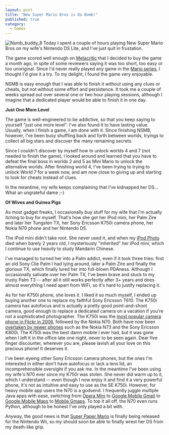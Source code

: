 ```yaml
---
layout: post
title: "New Super Mario Bros is Da Bomb!"
published: true
category:
  - Games
---
```


![Nsmb\_buddy\_8] Today I spent a couple of hours playing New Super
Mario Bros on my wife's Nintendo DS Lite, and I've just quit in
frustation.

The game scored well enough on [Metacritic] that I decided to buy the
game a month ago, in spite of some reviewers saying it was too short,
too easy or too unoriginal. Since I'd never really played any game in
the [Mario series], I thought I'd give it a try. To my delight, I found
the game very enjoyable.

NSMB is easy enough that I was able to finish it without using any clues
or cheats, but not without some effort and persistence. It took me a
couple of weeks spread out over several one or two hour playing
sessions, although I imagine that a dedicated player would be able to
finish it in one day.

**Just One More Level**

The game is well-engineered to be addictive, so that you keep saying to
yourself "just one more level". I've also found it to have lasting
value. Usually, when I finish a game, I am done with it. Since finishing
NSMB, however, I've been busy shuffling back and forth between worlds,
tryings to collect all big stars and discover the many remaining
secrets.

Since I couldn't discover by myself how to unlock worlds 4 and 7 (not
needed to finish the game), I looked around and learned that you have to
defeat the final boss in worlds 2 and 5 as Mini Mario to unlock the
alternative worlds. After finishing world 4, I've been trying to trying
to unlock World 7 for a week now, and am now close to giving up and
starting to look for cheats instead of clues.

In the meantime, my wife keeps complaining that I've kidnapped her DS...
What an ungrateful dame ;-)

**Of Wives and Guinea Pigs**

As most gadget freaks, I occasionally buy stuff for my wife that I'm
actually itching to buy for myself. That's how she got her iPod mini,
her Palm Zire and later her Tungsten TX, her Sony Ericsson K750i camera
phone, her Nokia N70 phone and her Nintendo DS.

The iPod mini didn't take root. She never used it, and when my [iPod
Photo] died when barely 2 years old, I mysteriously "inherited" her iPod
mini, which I continue to use heavily to study Mandarin Chinese.

I've managed to turned her into a Palm addict, even if it took three
tries: first an old Sony Clie Palm I had lying around, later a Palm Zire
and finally the glorious TX, which finally lured her into full-blown
PDAness. Although I occasionally salivate over her Palm TX, I've been
brave and stuck to my trusty Palm T3 -- after all it still works
perfectly after 3+ years and does almost everything I need apart from
WiFi, so it's hard to justify replacing it.

As for her K750i phone, she loves it. I liked it so much myself, I ended
up buying another one to replace my faithful Sony Ericsson T610. The
K750i camera has autofocus and is actually a pretty good point-and-shoot
camera, good enough to replace a dedicated camera on a vacation if
you're not a sophisticated photographer. The K750i was the [most popular
camera phone in Flickr in 2006], followed by the Nokia N70. Both have
now been [overtaken by newer phones] such as the Nokia N73 and the Sony
Ericsson K800i. The K750i was the best damn mobile I ever had, but it
was gone when I left it in the office late one night, never to be seen
again. Dear five finger discounter, wherever you are, please lavish all
your love on this precious phone! It deserves it.

I've been eyeing other Sony Ericsson camera phones, but the ones I'm
interested in either don't have autofocus or lack a lens lid, an
incomprehensible oversight if you ask me. In the meantime I've been
using my wife's N70 ever since my K750i was stolen. She never did warm
up to it, which I understand -- even though I now enjoy it and find it a
very powerful phone, it's not as intuitive and easy to use as the SE
K750i. However, for heavy mobile app users the N70 is a godsend. I
frequently juggle multiple Java apps with ease, switching from [Opera
Mini] to [Google Mobile Gmail] to [Google Mobile Maps] to [Mobile
Gmaps]. To top it all off, the N70 even runs Python, although to be
honest I've only played a bit with.

Anyway, the good news is that [Super Paper Mario] is finally being
released for the Nintendo Wii, so my should soon be able to finally
wrest her DS from my death-like grip.

  [Nsmb\_buddy\_8]: http://olifante.blogs.com/photos/uncategorized/2007/04/06/nsmb_buddy_8.gif
    "Nsmb_buddy_8"
  [Metacritic]: http://www.metacritic.com/games/ds/scores/
  [Mario series]: http://en.wikipedia.org/wiki/Mario
  [iPod Photo]: http://en.wikipedia.org/wiki/IPod_photo
  [most popular camera phone in Flickr in 2006]: http://www.techcrunch.com/2006/11/22/whats-the-most-popular-camera-on-flickr/
  [overtaken by newer phones]: http://bighugelabs.com/flickr/topcameras.php
  [Opera Mini]: http://www.operamini.com/
  [Google Mobile Gmail]: http://www.google.com/mobile/mail/index.html
  [Google Mobile Maps]: http://www.google.com/gmm/index.html
  [Mobile Gmaps]: http://www.mgmaps.com/
  [Super Paper Mario]: http://www.metacritic.com/games/platforms/wii/superpapermario
